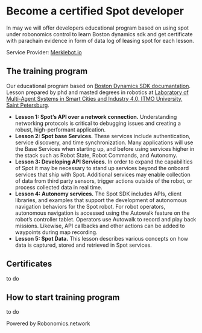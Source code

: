 # Become a certified Spot developer
In may we will offer developers educational program based on using spot under robonomics control to learn Boston dynamics sdk and get certificate with parachain evidence in form of data log of leasing spot for each lesson.

Service Provider: [Merklebot.io](https://www.merklebot.com/)


## The training program

Our educational program based on [Boston Dynamics SDK documantation](https://dev.bostondynamics.com/). Lesson prepared by phd and masted degrees in robotics at [Laboratory of Multi-Agent Systems in Smart Cities and Industry 4.0, ITMO University, Saint Petersburg](https://multi-agent.io).

* **Lesson 1: Spot’s API over a network connection.** Understanding networking protocols is critical to debugging issues and creating a robust, high-performant application. 
* **Lesson 2: Spot base Services.** These services include authentication, service discovery, and time synchronization. Many applications will use the Base Services when starting up, and before using services higher in the stack such as Robot State, Robot Commands, and Autonomy.
* **Lesson 3: Developing API Services.** In order to expand the capabilities of Spot it may be necessary to stand up services beyond the onboard services that ship with Spot. Additional services may enable collection of data from third party sensors, trigger actions outside of the robot, or process collected data in real time.
* **Lesson 4: Autonomy services.** The Spot SDK includes APIs, client libraries, and examples that support the development of autonomous navigation behaviors for the Spot robot. For robot operators, autonomous navigation is accessed using the Autowalk feature on the robot’s controller tablet. Operators use Autowalk to record and play back missions. Likewise, API callbacks and other actions can be added to waypoints during map recording.
* **Lesson 5: Spot Data.** This lesson describes various concepts on how data is captured, stored and retrieved in Spot services.

## Certificates
to do

## How to start training program
to do

Powered by Robonomics.network
